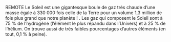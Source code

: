 REMOTE
Le Soleil est une gigantesque boule de gaz très chaude d’une masse égale à 330 000 fois celle de la Terre pour un volume 1,3 million de fois plus grand que notre planète ! . Les gaz qui composent le Soleil sont à 75 % de l’hydrogène (l’élément le plus répandu dans l’Univers) et à 25 % de l’hélium. On trouve aussi de très faibles pourcentages d’autres éléments (en tout, 0,1 % à peine).
